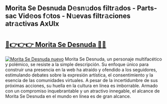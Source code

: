 ## Morita Se Desnuda D𝚎sn𝚞dos filtr𝚊dos - Parts-sac Vid𝚎os f𝚘tos - N𝚞evas filtr𝚊ciones atr𝚊ctivas AxUlx

# <h2><a href="http://mb9k3n.tromn.icu/?c=Morita+Se+Desnuda">🔗👉👉👉 Morita Se Desnuda 🔗🔗</a></h2>

[![Morita Se Desnuda nuevo](https://i.imgur.com/pEAQMta.gif)](http://mb9k3n.tromn.icu/?c=Morita+Se+Desnuda)
Morita Se Desnuda, un personaje multifacético y polémico, se resiste a la simple descripción. Su enfoque único para construir una presencia en la web ha atraído y ofendido a los seguidores, estimulando debates sobre la expresión artística, el consentimiento y la esencia de las comunidades virtuales. A pesar de la incertidumbre de sus próximas acciones, su huella en la cultura en línea es imborrable. Armado con un compromiso inquebrantable y un atractivo innegable, el alcance de Morita Se Desnuda en el mundo en línea es de gran alcance.

